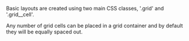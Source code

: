 Basic layouts are created using two main CSS classes, '.grid' and '.grid__cell'.

Any number of grid cells can be placed in a grid container and 
by default they will be equally spaced out.
